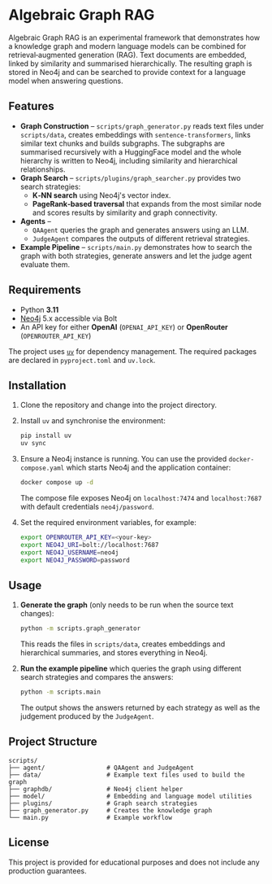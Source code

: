# Algebraic Graph RAG

Algebraic Graph RAG is an experimental framework that demonstrates how a knowledge
graph and modern language models can be combined for retrieval‑augmented
generation (RAG). Text documents are embedded, linked by similarity and
summarised hierarchically. The resulting graph is stored in Neo4j and can be
searched to provide context for a language model when answering questions.

## Features

- **Graph Construction** – `scripts/graph_generator.py` reads text files under
  `scripts/data`, creates embeddings with
  `sentence-transformers`, links similar text chunks and builds subgraphs. The
  subgraphs are summarised recursively with a HuggingFace model and the whole
  hierarchy is written to Neo4j, including similarity and hierarchical
  relationships.
- **Graph Search** – `scripts/plugins/graph_searcher.py` provides two search
  strategies:
  - **K‑NN search** using Neo4j's vector index.
  - **PageRank‑based traversal** that expands from the most similar node and
    scores results by similarity and graph connectivity.
- **Agents** –
  - `QAAgent` queries the graph and generates answers using an LLM.
  - `JudgeAgent` compares the outputs of different retrieval strategies.
- **Example Pipeline** – `scripts/main.py` demonstrates how to search the graph
  with both strategies, generate answers and let the judge agent evaluate them.

## Requirements

- Python **3.11**
- [Neo4j](https://neo4j.com/) 5.x accessible via Bolt
- An API key for either **OpenAI** (`OPENAI_API_KEY`) or
  **OpenRouter** (`OPENROUTER_API_KEY`)

The project uses [`uv`](https://github.com/astral-sh/uv) for dependency
management. The required packages are declared in `pyproject.toml` and
`uv.lock`.

## Installation

1. Clone the repository and change into the project directory.
2. Install `uv` and synchronise the environment:

   ```bash
   pip install uv
   uv sync
   ```
3. Ensure a Neo4j instance is running. You can use the provided
   `docker-compose.yaml` which starts Neo4j and the application container:

   ```bash
   docker compose up -d
   ```

   The compose file exposes Neo4j on `localhost:7474` and `localhost:7687` with
   default credentials `neo4j/password`.

4. Set the required environment variables, for example:

   ```bash
   export OPENROUTER_API_KEY=<your-key>
   export NEO4J_URI=bolt://localhost:7687
   export NEO4J_USERNAME=neo4j
   export NEO4J_PASSWORD=password
   ```

## Usage

1. **Generate the graph** (only needs to be run when the source text changes):

   ```bash
   python -m scripts.graph_generator
   ```

   This reads the files in `scripts/data`, creates embeddings and hierarchical
   summaries, and stores everything in Neo4j.

2. **Run the example pipeline** which queries the graph using different search
   strategies and compares the answers:

   ```bash
   python -m scripts.main
   ```

   The output shows the answers returned by each strategy as well as the
   judgement produced by the `JudgeAgent`.

## Project Structure

```
scripts/
├── agent/                 # QAAgent and JudgeAgent
├── data/                  # Example text files used to build the graph
├── graphdb/               # Neo4j client helper
├── model/                 # Embedding and language model utilities
├── plugins/               # Graph search strategies
├── graph_generator.py     # Creates the knowledge graph
└── main.py                # Example workflow
```

## License

This project is provided for educational purposes and does not include any
production guarantees.
